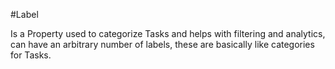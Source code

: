 #Label

Is a Property used to categorize Tasks and helps with filtering and analytics, can have an arbitrary number of labels,
 these are basically like categories for Tasks.